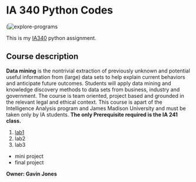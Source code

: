 # IA 340 Python Codes

(![explore-programs](https://github.com/user-attachments/assets/fc82ef16-5190-4614-b40d-9659b6344473)



This is my [IA340](https://catalog.jmu.edu/preview_course_nopop.php?catoid=50&coid=258336) python assignment.

## Course description

**Data mining** is the nontrivial extraction of previously unknown and potential useful information from (large) data sets to help explain current behaviors and anticipate future outcomes. Students will apply data mining and knowledge discovery methods to data sets from business, industry and government. The course is team oriented, project based and grounded in the relevant legal and ethical context.
This course is apart of the Intelligence Analysis program and James Madison University and must be taken only by IA students. **The only Prerequisite required is the IA 241 class.**

1. [lab1](https://github.com/gojones4505-max/IA340-Lab1/blob/main/Lab1.ipynb)
2. lab2
3. lab3

- mini project
- final project

**Owner: Gavin Jones**
